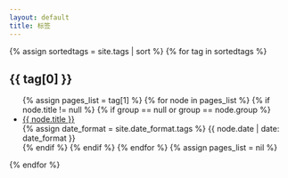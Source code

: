 ```yaml
---
layout: default
title: 标签
---
```


<div class="well article">
{% assign sortedtags = site.tags | sort %}
{% for tag in sortedtags %}
    <a id="{{ tag[0] }}" style="position: relative; top: -50px"></a>
    <h2>{{ tag[0] }}</h2>
    <ul>
        {% assign pages_list = tag[1] %}
        {% for node in pages_list %}
            {% if node.title != null %}
            {% if group == null or group == node.group %}
                <li>
                    <div class="col-md-10" style="margin: 0; padding: 0">
                        <a href="{{ site.baseurl}}{{ node.url }}"> {{ node.title }}</a>
                    </div>
                    <div class="col-md-2" style="margin: 0; padding: 0">
                        <span class="post-date">
                        {% assign date_format = site.date_format.tags %}
                        {{ node.date | date: date_format }}
                        </span>
                    </div>
                </li>
            {% endif %}
            {% endif %}
        {% endfor %}
        {% assign pages_list = nil %}
    </ul>
{% endfor %}    
</div>